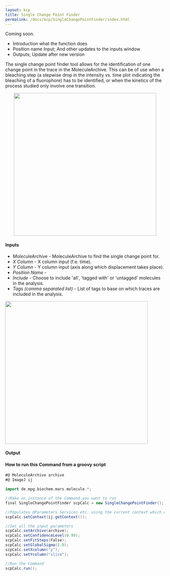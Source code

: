 ```yaml
---
layout: kcp
title: Single Change Point Finder
permalink: /docs/kcp/SingleChangePointFinder/index.html
---
```


Coming soon.
- Introduction what the function does
- Position name Input; And other updates to the inputs window
- Outputs; Update after new version

The single change point finder tool allows for the identification of one change point in the trace in the MoleculeArchive. This can be of use when a bleaching step (a stepwise drop in the intensity vs. time plot indicating the bleaching of a fluorophore) has to be identified, or when the kinetics of the process studied only involve one transition.

<div style="text-align: center"><img src='{{site.baseurl}}/docs/kcp/img/img3.png' width="450"/></div>  


#### Inputs
* _MoleculeArchive_ - MoleculeArchive to find the single change point for.
* _X Column_ - X column input (f.e. time).
* _Y Column_ - Y column input (axis along which displacement takes place).
* _Position Name_ -
* _Include_ - Choose to include 'all', 'tagged with' or 'untagged' molecules in the analysis.
* _Tags (comma separated list)_ - List of tags to base on which traces are included in the analysis.

<img src='{{site.baseurl}}/docs/kcp/img/img6.png' width='450' />


#### Output


#### How to run this Command from a groovy script
```groovy
#@ MoleculeArchive archive
#@ ImageJ ij

import de.mpg.biochem.mars.molecule.*;

//Make an instance of the Command you want to run
final SingleChangePointFinder scpCalc = new SingleChangePointFinder();

//Populates @Parameters Services etc. using the current context which we get from the ImageJ Input
scpCalc.setContext(ij.getContext());

//Set all the input parameters
scpCalc.setArchive(archive);
scpCalc.setConfidenceLevel(0.99);
scpCalc.setFitSteps(False);
scpCalc.setGlobalSigma(1.0);
scpCalc.setXcolumn("y");
scpCalc.setYcolumn("slice");

//Run the Command
scpCalc.run();

```
